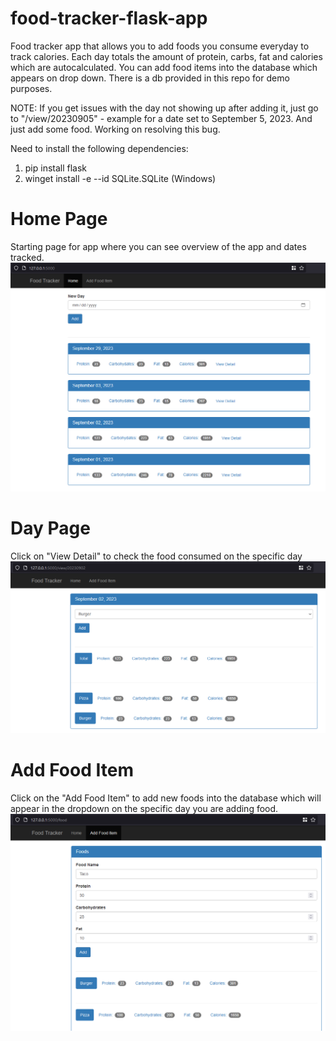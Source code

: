 # food-tracker-flask-app

Food tracker app that allows you to add foods you consume everyday to track calories. Each day totals the amount of protein, carbs, fat and calories which are autocalculated. You can add food items into the database which appears on drop down. There is a db provided in this repo for demo purposes.

NOTE: If you get issues with the day not showing up after adding it, just go to "/view/20230905" - example for a date set to September 5, 2023. And just add some food. Working on resolving this bug. 

Need to install the following dependencies:
1. pip install flask
2. winget install -e --id SQLite.SQLite (Windows)

# Home Page
Starting page for app where you can see overview of the app and dates tracked.
![home page](home_page.png)

# Day Page
Click on "View Detail" to check the food consumed on the specific day
![food consumed in a day](day_page.png)

# Add Food Item
Click on the "Add Food Item" to add new foods into the database which will appear in the dropdown on the specific day you are adding food. 
![adding new food to database](food.png)
